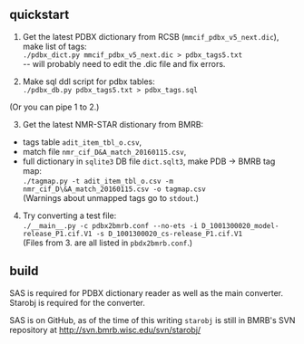 ## quickstart

1. Get the latest PDBX dictionary from RCSB (`mmcif_pdbx_v5_next.dic`), 
   make list of tags:\
    `./pdbx_dict.py mmcif_pdbx_v5_next.dic > pdbx_tags5.txt`\
-- will probably need to edit the .dic file and fix errors.

2. Make sql ddl script for pdbx tables:\
    `./pdbx_db.py pdbx_tags5.txt > pdbx_tags.sql`

(Or you can pipe 1 to 2.)

3. Get the latest NMR-STAR distionary from BMRB:
  - tags table `adit_item_tbl_o.csv`,
  - match file `nmr_cif_D&A_match_20160115.csv`,
  - full dictionary in `sqlite3` DB file `dict.sqlt3`,
   make PDB -> BMRB tag map:\
    `./tagmap.py -t adit_item_tbl_o.csv -m nmr_cif_D\&A_match_20160115.csv -o tagmap.csv`\
   (Warnings about unmapped tags go to `stdout`.)

4. Try converting a test file:\
    `./__main__.py -c pdbx2bmrb.conf --no-ets -i D_1001300020_model-release_P1.cif.V1 -s D_1001300020_cs-release_P1.cif.V1`\
   (Files from 3. are all listed in `pbdx2bmrb.conf`.)

## build

SAS is required for PDBX dictionary reader as well as the main converter.
Starobj is required for the converter.

SAS is on GitHub, as of the time of this writing `starobj` is still in BMRB's SVN repository 
at http://svn.bmrb.wisc.edu/svn/starobj/

